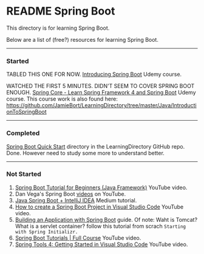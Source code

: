 # README Spring Boot

This directory is for learning Spring Boot.

Below are a list of (free?) resources for learning Spring Boot.

---
### Started
TABLED THIS ONE FOR NOW. [Introducing Spring Boot](https://www.udemy.com/course/spring-boot-getting-started/learn/lecture/4538362#overview) Udemy course.

WATCHED THE FIRST 5 MINUTES. DIDN'T SEEM TO COVER SPRING BOOT ENOUGH. [Spring Core - Learn Spring Framework 4 and Spring Boot](https://www.udemy.com/cart/subscribe/course/724502/) Udemy course. This course work is also found here: https://github.com/JamieBort/LearningDirectory/tree/master/Java/IntroductionToSpringBoot

---
### Completed
[Spring Boot Quick Start](https://github.com/JamieBort/LearningDirectory/tree/master/Java/Courses/SpringBoot/SpringBootQuickStart) directory in the LearningDirectory GitHub repo. Done. However need to study some more to understand better.

---
### Not Started
1. [Spring Boot Tutorial for Beginners (Java Framework)](https://www.youtube.com/watch?v=vtPkZShrvXQ) YouTube video.
2. Dan Vega's Spring Boot [videos](https://www.youtube.com/channel/UCc98QQw1D-y38wg6mO3w4MQ) on YouTube.
3. [Java Spring Boot + IntelliJ IDEA](https://medium.com/danielpadua/java-spring-boot-intellij-idea-b919b0097a0) Medium tutorial.
4. [How to create a Spring Boot Project in Visual Studio Code](https://www.youtube.com/watch?v=5mpHejytgFE) YouTube video.
5. [Building an Application with Spring Boot](https://spring.io/guides/gs/spring-boot/) guide. Of note: Waht is Tomcat? What is a servlet container? follow this tutorial from scrach `Starting with Spring Initializr.`
6. [Spring Boot Tutorials | Full Course](https://www.youtube.com/watch?v=35EQXmHKZYs) YouTube video.
7. [Spring Tools 4: Getting Started in Visual Studio Code](https://www.youtube.com/watch?v=epDPEphSYSI) YouTube video.